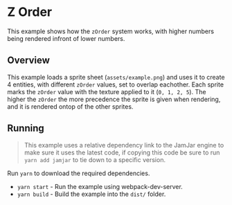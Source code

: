 # Z Order

This example shows how the `zOrder` system works, with higher numbers being rendered infront of lower numbers.

## Overview

This example loads a sprite sheet (`assets/example.png`) and uses it to create 4 entities, with different `zOrder`
values, set to overlap eachother. Each sprite marks the `zOrder` value with the texture applied to it (`0, 1, 2, 5`).
The higher the `zOrder` the more precedence the sprite is given when rendering, and it is rendered ontop of the other
sprites.

## Running

> This example uses a relative dependency link to the JamJar engine to make sure it uses the latest code, if copying
> this code be sure to run `yarn add jamjar` to tie down to a specific version.

Run `yarn` to download the required dependencies.

* `yarn start` - Run the example using webpack-dev-server.
* `yarn build` - Build the example into the `dist/` folder.
